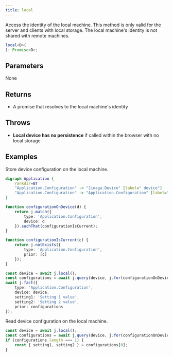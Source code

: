 ```yaml
---
title: local
---
```


Access the identity of the local machine.
This method is only valid for the server and clients with local storage.
The local machine's identity is not shared with remote machines.

```typescript
local<D>(
): Promise<D>;
```

## Parameters

None

## Returns

* A promise that resolves to the local machine's identity

## Throws

* **Local device has no persistence** if called within the browser with no local storage

## Examples

Store device configuration on the local machine.

```dot
digraph Application {
    rankdir=BT
    "Application.Configuration" -> "Jinaga.Device" [label=" device"]
    "Application.Configuration" -> "Application.Configuration" [label=" * prior" color=red]
}
```

```typescript
function configurationOnDevice(d) {
    return j.match({
        type: 'Application.Configuration',
        device: d
    }).suchThat(configurationIsCurrent);
}

function configurationIsCurrent(c) {
    return j.notExists({
        type: 'Application.Configuration',
        prior: [c]
    });
}

const device = await j.local();
const configurations = await j.query(device, j.for(configurationOnDevice));
await j.fact({
    type: 'Application.Configuration',
    device: device,
    setting1: 'Setting 1 value',
    setting2: 'Setting 2 value',
    prior: configurations
});
```

Read device configuration on the local machine.

```typescript
const device = await j.local();
const configurations = await j.query(device, j.for(configurationOnDevice));
if (configurations.length === 1) {
    const { setting1, setting2 } = configurations[0];
}
```